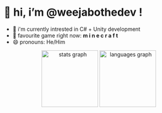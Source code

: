 # 👋 hi, i’m @weejabothedev !
- 👀 i'm currently intrested in C# + Unity development 
- 🌟 favourite game right now: **m i n e c r a f t**
- 😄 pronouns: He/Him

 <div align="center">
  <img src="https://github-readme-stats.vercel.app/api?username=weejabothedev&hide_title=false&hide_rank=false&show_icons=true&include_all_commits=true&count_private=true&disable_animations=false&theme=dracula&locale=en&hide_border=false" height="150" alt="stats graph"  />
  <img src="https://github-readme-stats.vercel.app/api/top-langs?username=weejabothedev&locale=en&hide_title=false&layout=compact&card_width=320&langs_count=5&theme=dracula&hide_border=false" height="150" alt="languages graph"  />
</div>

<!---
WeeJabo/WeeJabo is a ✨ special ✨ repository because its `README.md` (this file) appears on your GitHub profile.
You can click the Preview link to take a look at your changes.
--->
